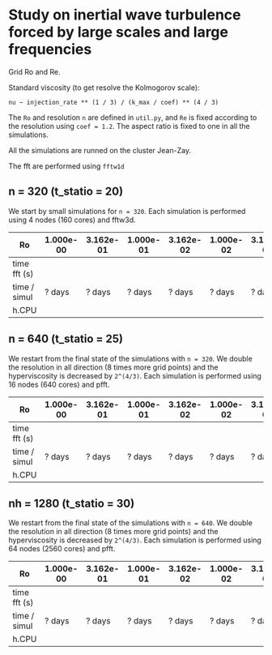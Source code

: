 # Study on inertial wave turbulence forced by large scales and large frequencies

Grid Ro and Re.

Standard viscosity (to get resolve the Kolmogorov scale):

```
nu ~ injection_rate ** (1 / 3) / (k_max / coef) ** (4 / 3)
```

The `Ro` and resolution `n` are defined in `util.py`, and `Re` is fixed according to the resolution using `coef = 1.2`. The aspect ratio is fixed to one in all the simulations. 

All the simulations are runned on the cluster Jean-Zay. 

The fft are performed using `fftw1d`

## n = 320 (t_statio = 20)

We start by small simulations for `n = 320`. 
Each simulation is performed using 4 nodes (160 cores) and fftw3d.

| Ro           | 1.000e-00     | 3.162e-01     | 1.000e-01     | 3.162e-02     | 1.000e-02     | 3.162e-03     |
|--------------|---------------|---------------|---------------|---------------|---------------|---------------|
| time fft (s) |               |               |               |               |               |               |
| time / simul | ? days        | ? days        | ? days        | ? days        | ? days        | ? days        |
| h.CPU        |               |               |               |               |               |               |

## n = 640 (t_statio = 25)

We restart from the final state of the simulations with `n = 320`. We double the resolution in all direction (8 times more grid points) and the
hyperviscosity is decreased by `2^(4/3)`.
Each simulation is performed using 16 nodes (640 cores) and pfft.

| Ro           | 1.000e-00     | 3.162e-01     | 1.000e-01     | 3.162e-02     | 1.000e-02     | 3.162e-03     |
|--------------|---------------|---------------|---------------|---------------|---------------|---------------|
| time fft (s) |               |               |               |               |               |               |
| time / simul | ? days        | ? days        | ? days        | ? days        | ? days        | ? days        |
| h.CPU        |               |               |               |               |               |               |

## nh = 1280 (t_statio = 30)

We restart from the final state of the simulations with `n = 640`. We double the resolution in all direction (8 times more grid points) and the
hyperviscosity is decreased by `2^(4/3)`.
Each simulation is performed using 64 nodes (2560 cores) and pfft.

| Ro           | 1.000e-00     | 3.162e-01     | 1.000e-01     | 3.162e-02     | 1.000e-02     | 3.162e-03     |
|--------------|---------------|---------------|---------------|---------------|---------------|---------------|
| time fft (s) |               |               |               |               |               |               |
| time / simul | ? days        | ? days        | ? days        | ? days        | ? days        | ? days        |
| h.CPU        |               |               |               |               |               |               |





